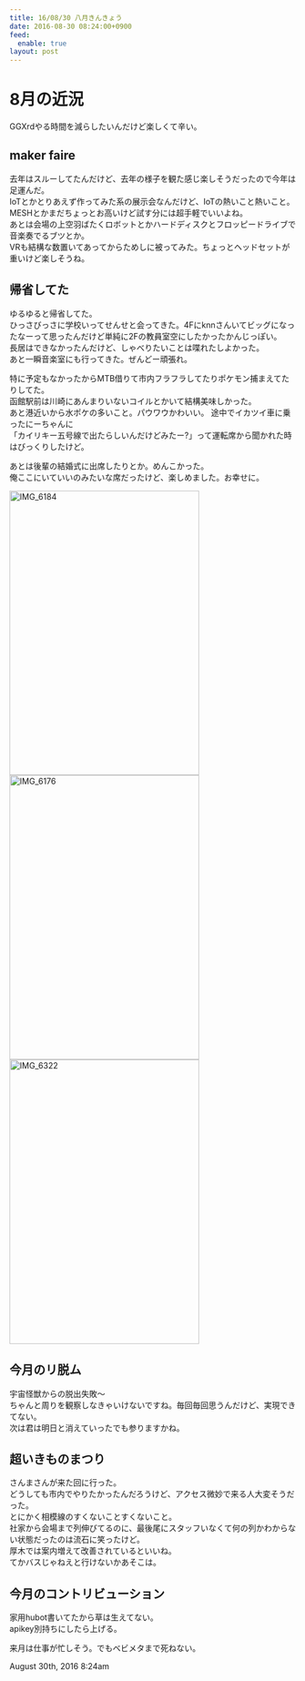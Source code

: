 ```yaml
---
title: 16/08/30 八月きんきょう
date: 2016-08-30 08:24:00+0900
feed:
  enable: true
layout: post
---
```

<h1>8月の近況</h1>    <p>GGXrdやる時間を減らしたいんだけど楽しくて辛い。</p>    <h2>maker faire</h2>    <p>      去年はスルーしてたんだけど、去年の様子を観た感じ楽しそうだったので今年は足運んだ。<br>      IoTとかとりあえず作ってみた系の展示会なんだけど、IoTの熱いこと熱いこと。<br>      MESHとかまだちょっとお高いけど試す分には超手軽でいいよね。<br>      あとは会場の上空羽ばたくロボットとかハードディスクとフロッピードライブで音楽奏でるブツとか。<br>      VRも結構な数置いてあってからためしに被ってみた。ちょっとヘッドセットが重いけど楽しそうね。    </p>    <h2>帰省してた</h2>    <p>      ゆるゆると帰省してた。<br>      ひっさびっさに学校いってせんせと会ってきた。4Fにknnさんいてビッグになったなーって思ったんだけど単純に2Fの教員室空にしたかったかんじっぽい。<br>      長居はできなかったんだけど、しゃべりたいことは喋れたしよかった。<br>      あと一瞬音楽室にも行ってきた。ぜんどー頑張れ。    </p>    <p>      特に予定もなかったからMTB借りて市内フラフラしてたりポケモン捕まえてたりしてた。<br>      函館駅前は川崎にあんまりいないコイルとかいて結構美味しかった。<br>      あと港近いから水ポケの多いこと。パウワウかわいい。      途中でイカツイ車に乗ったにーちゃんに<br>      「カイリキー五号線で出たらしいんだけどみたー?」って運転席から聞かれた時はびっくりしたけど。    </p>    <p>      あとは後輩の結婚式に出席したりとか。めんこかった。<br>      俺ここにいていいのみたいな席だったけど、楽しめました。お幸せに。    </p>    <p>      <a data-flickr-embed="true" href="https://www.flickr.com/photos/56290428@N06/28558405614/in/dateposted-public/" title="IMG_6184" target="_blank"><img src="https://c7.staticflickr.com/8/7502/28558405614_252a6a2811.jpg" width="333" height="500" alt="IMG_6184"></a>      <script async src="//embedr.flickr.com/assets/client-code.js" charset="utf-8"></script>      <a data-flickr-embed="true" href="https://www.flickr.com/photos/56290428@N06/29102415341/in/dateposted-public/" title="IMG_6176" target="_blank"><img src="https://c6.staticflickr.com/9/8475/29102415341_e2b5e94af4.jpg" width="333" height="500" alt="IMG_6176"></a>      <script async src="//embedr.flickr.com/assets/client-code.js" charset="utf-8"></script>      <a data-flickr-embed="true" href="https://www.flickr.com/photos/56290428@N06/29180453685/in/dateposted-public/" title="IMG_6322" target="_blank"><img src="https://c6.staticflickr.com/9/8381/29180453685_00aa629c83.jpg" width="333" height="500" alt="IMG_6322"></a>      <script async src="//embedr.flickr.com/assets/client-code.js" charset="utf-8"></script>    </p>    <h2>今月のリ脱ム</h2>    <p>      宇宙怪獣からの脱出失敗〜<br>      ちゃんと周りを観察しなきゃいけないですね。毎回毎回思うんだけど、実現できてない。<br>      次は君は明日と消えていったでも参りますかね。    </p>    <h2>超いきものまつり</h2>    <p>      さんまさんが来た回に行った。<br>      どうしても市内でやりたかったんだろうけど、アクセス微妙で来る人大変そうだった。<br>      とにかく相模線のすくないことすくないこと。<br>      社家から会場まで列伸びてるのに、最後尾にスタッフいなくて何の列かわからない状態だったのは流石に笑ったけど。<br>      厚木では案内増えて改善されているといいね。<br>      てかバスじゃねえと行けないかあそこは。    </p>    <h2>今月のコントリビューション</h2>    <p>      家用hubot書いてたから草は生えてない。<br>      apikey別持ちにしたら上げる。    </p>    <p>来月は仕事が忙しそう。でもベビメタまで死ねない。</p>    <div id="footer">      <span id="timestamp"> August 30th, 2016 8:24am </span>    </div>
